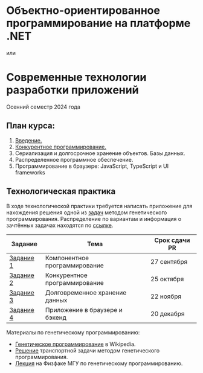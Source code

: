 # Объектно-ориентированное программирование на платформе .NET
или
# Cовременные технологии разработки приложений
Осенний семестр 2024 года

## План курса:
1. [Введение.](Intro.md)
2. [Конкурентное программирование.](Concurrent.md)
3. Сериализация и долгосрочное хранение объектов. Базы данных.
4. Распределенное программное обеспечение.
5. Программирование в браузере: JavaScript, TypeScript и UI frameworks

## Технологическая практика

В ходе технологической практики требуется написать приложение для нахождения решения одной из [задач](Problems.md) методом генетического программирования. Распределение по вариантам и информация о зачтённых задачах находятся по [cсылке](Students.md).

| Задание | Тема | Срок сдачи PR |
|-|-|-|
| [Задание 1](Task1.md) | Компонентное программирование | 27 сентября | 
| [Задание 2](Task2.md) | Конкурентное программирование | 25 октября |
| [Задание 3](Task3.md) | Долговременное хранение данных | 22 ноября |
| [Задание 4](Task4.md) | Приложение в браузере и бэкенд | 20 декабря | 

Материалы по генетическому программированию:
* [Генетическое программирование](https://ru.wikipedia.org/wiki/%D0%93%D0%B5%D0%BD%D0%B5%D1%82%D0%B8%D1%87%D0%B5%D1%81%D0%BA%D0%B8%D0%B9_%D0%B0%D0%BB%D0%B3%D0%BE%D1%80%D0%B8%D1%82%D0%BC) в Wikipedia.
* [Решение](https://habr.com/ru/articles/191596/) транспортной задачи методом генетического программирования.
* [Лекция](https://teach-in.ru/lecture/2023-05-02-Dolenko) на Физфаке МГУ по генетическому программированию.